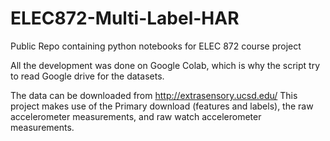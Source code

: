 # ELEC872-Multi-Label-HAR
Public Repo containing python notebooks for ELEC 872 course project

All the development was done on Google Colab, which is why the script try to read Google drive for the datasets.

The data can be downloaded from http://extrasensory.ucsd.edu/
This project makes use of the Primary download (features and labels), the raw accelerometer measurements, and raw watch accelerometer measurements. 

